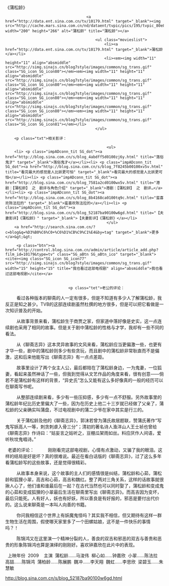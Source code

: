 《蒲松龄》

											
										<a href="http://data.ent.sina.com.cn/tv/10179.html" target="_blank"><img src="http://cache.mars.sina.com.cn/nd/dataent/tvpic/pics/195/tvpic_80e8670d7cb4392c1152584b89931610.jpg" width="200" height="266" alt="蒲松龄" title="蒲松龄"></a>
										
											<ul class="movieslist">
												<li><a href="http://data.ent.sina.com.cn/tv/10179.html" target="_blank">蒲松龄</a></li>
												<li><em><img width="11" height="11" align="absmiddle" src="http://simg.sinajs.cn/blog7style/images/common/sg_trans.gif" class="SG_icon SG_icon80"></em><em><img width="11" height="11" align="absmiddle" src="http://simg.sinajs.cn/blog7style/images/common/sg_trans.gif" class="SG_icon SG_icon80"></em><em><img width="11" height="11" align="absmiddle" src="http://simg.sinajs.cn/blog7style/images/common/sg_trans.gif" class="SG_icon SG_icon80"></em><em><img width="11" height="11" align="absmiddle" src="http://simg.sinajs.cn/blog7style/images/common/sg_trans.gif" class="SG_icon SG_icon80"></em><em><img width="11" height="11" align="absmiddle" src="http://simg.sinajs.cn/blog7style/images/common/sg_trans.gif" class="SG_icon SG_icon81"></em></li>
											</ul>
											
		<p class="txt">相关影评： 
											
												 <ul>
		<li> <p class="impADconn_tit SG_dot"><a href="http://blog.sina.com.cn/s/blog_4abdff5d0100zj6y.html" title="落俗鬼才" target="_blank">落俗鬼才</a></li><li> <p class="impADconn_tit SG_dot"><a href="http://blog.sina.com.cn/s/blog_7f8245b00100xv5v.html" title="看完最大的感觉是人比妖更可怕" target="_blank">看完最大的感觉是人比妖更可怕</a></li><li> <p class="impADconn_tit SG_dot"><a href="http://blog.sina.com.cn/s/blog_7581a2cd0100wx5v.html" title="港剧：【蒲松龄】 之　剧评与角色介绍" target="_blank">港剧：【蒲松龄】 之　剧评…</a></li><li> <p class="impADconn_tit SG_dot"><a href="http://blog.sina.com.cn/s/blog_8b4168ca0100tq9c.html" title="蛮喜欢陈法拉的" target="_blank">蛮喜欢陈法拉的</a></li><li> <p class="impADconn_tit SG_dot"><a href="http://blog.sina.com.cn/s/blog_52187ba90100w6gd.html" title="【夫妻影评】《蒲松龄》" target="_blank">【夫妻影评】《蒲松龄》</a></li>
												 </ul>
		<a href="http://search.sina.com.cn/?c=blog&q=%D3%B0%C6%C0+%C6%D1%CB%C9%C1%E4&by=tag" target="_blank">更多</a>&gt;&gt;
											 
		 <p class="btn"><a href="http://control.blog.sina.com.cn/admin/article/article_add.php?film_id=10179&type=tv" class="SG_aBtn SG_aBtn_ico" target="_blank"><cite><img class="SG_icon SG_icon77" src="http://simg.sinajs.cn/blog7style/images/common/sg_trans.gif" width="15" height="15" title="我也看过这部电视剧" align="absmiddle">我也看过这部电视剧</cite></a>
										
									
                            	<p class="tet">老公的评论： 
 
　　看过各种版本的聊斋的人一定有很多，但是不知道有多少人了解蒲松龄，我反正是知之甚少。TVB的这部连续剧虽然杜撰的地方很多，但是可以把它看做是一次知识普及的开始。 

 
　　从故事背景来看，蒲松龄生于商贾之家，但家道中落好像是史实，这一点连续剧也采用了相同的故事。但是关于剧中蒲松龄的性格与才学，我却有一些不同的看法。 

 
　　从《聊斋志异》这本灵异故事的文风来看，蒲松龄应当更偏激一些，也更有才华一些，剧中的蒲松龄则多少有些贪玩，而且剧中的蒲松龄非常耿直而不是偏激，这和后来他能写出《聊斋志异》有一点点差距。 

 
　　故事里设计了两个女主人公，最后都陪在了蒲松龄身边，一为鬼妻，一位狐妻，看起来虽然神话了一些，但我到觉得从文艺作品的角度来看，很有创意——倘若不是蒲松龄有这样的背景，“异史氏”怎么又能有这么多好像真的一般的经历可以在聊斋写书呢。 

 
　　从整部连续剧来看，多少有一些压抑感，多少有一点不舒服。另外故事里的蒲松龄年纪比历史里偏大了一些，因为在历史上他二十三岁就已经做了父亲了，蒲松龄的父亲确实叫蒲盘，不过电视剧中的蒲二少爷在家中其实是行三的。 

 
　　关于蒲松龄及他的《聊斋志异》，郭沫若曾为蒲氏故居题联，赞蒲氏著作“写鬼写妖高人一等，刺贪刺虐入骨三分”；清初的著名诗人渔洋山人王士祯也曾给《聊斋志异》作诗曰：“姑妄言之姑听之，豆棚瓜架雨如丝。料应厌作人间语，爱听秋坟鬼唱诗。” 

 
老婆的评论： 
 
　　刚刚看完这部电视剧，心情有点激动，又骗了我的眼泪。这样的结局是好是坏？真的很难说。最近在看白话版的《聊斋志异》，过了这么多年看蒲松龄写的这些故事，还是觉得很精彩。 

 
　　从故事本身来说，这个故事的主人们的感情很是纠结，蒲松龄和心茹，蒲松龄和狐狸小翠，高吉和心茹，高吉和魏红。整了两对三角关系，这样的话故事就很揪人心了，他们谁和谁最后在一起？在古代当然也可以同时娶了，蒲松龄和变成鬼的心茹和变成狐狸的小翠最后生活在聊斋里写出《聊斋志异》。而高吉因为变坏，最后只能死。人有好人，妖也有好妖，所以善良是有好报的，邪恶是要付出代价的。这么说来聊斋是一本叫人向善的书籍。 

 
　　你问我相信这个世界上有妖魔鬼怪吗？其实我不相信，但又期待有这样一群生物生活在周围，假使哪天家里多了一个田螺姑娘，这不是一件快乐的事情吗？！ 

 
　　陈锦鸿又在这里演一个精神分裂的人，善良的双吉和邪恶的双吉与善贵和恶贵的形象陈锦鸿也算是演绎的刚刚好。喜欢钟嘉欣在此片中的表现。 

 
上映年份 
2009 
 
主演 
蒲松龄……马浚伟 
柳心如……钟嘉欣 
小翠……陈法拉 
高喆……陈锦鸿 
蒲柏龄……陈展鹏 
魏冲……李天翔 
魏虹……李思欣 
梁碧玉……朱慧敏
                                								
		
http://blog.sina.com.cn/s/blog_52187ba90100w6gd.html
